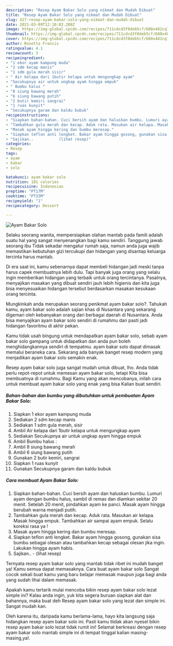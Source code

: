 ```yaml
---
description: "Resep Ayam Bakar Solo yang nikmat dan Mudah Dibuat"
title: "Resep Ayam Bakar Solo yang nikmat dan Mudah Dibuat"
slug: 427-resep-ayam-bakar-solo-yang-nikmat-dan-mudah-dibuat
date: 2021-03-09T12:10:03.288Z
image: https://img-global.cpcdn.com/recipes/711cdcd3f0deb5cf/680x482cq70/ayam-bakar-solo-foto-resep-utama.jpg
thumbnail: https://img-global.cpcdn.com/recipes/711cdcd3f0deb5cf/680x482cq70/ayam-bakar-solo-foto-resep-utama.jpg
cover: https://img-global.cpcdn.com/recipes/711cdcd3f0deb5cf/680x482cq70/ayam-bakar-solo-foto-resep-utama.jpg
author: Rosetta Francis
ratingvalue: 4.1
reviewcount: 3
recipeingredient:
- "1 ekor ayam kampung muda"
- "2 sdm kecap manis"
- "1 sdm gula merah sisir"
- " Air kelapa dari 1butir kelapa untuk mengungkap ayam"
- "Secukupnya air untuk ungkap ayam hingga empuk"
- " Bumbu halus "
- "8 siung bawang merah"
- "6 siung bawang putih"
- "2 butir kemiri sangrai"
- "1 ruas kunyit"
- "Secukupnya garam dan kaldu bubuk"
recipeinstructions:
- "Siapkan bahan-bahan. Cuci bersih ayam dan haluskan bumbu. Lumuri ayam dengan bumbu halus, sambil di remas dan diamkan sekitar 20 menit. Setelah 20 menit, pindahkan ayam ke panci. Masak ayam hingga berubah warna menjadi putih."
- "Tambahkan gula merah dan kecap. Aduk rata. Masukan air kelapa. Masak hingga empuk. Tambahkan air sampai ayam empuk. Selalu koreksi rasa ya !"
- "Masak ayam hingga kering dan bumbu meresap."
- "Siapkan teflon anti lengket. Bakar ayam hingga gosong, gunakan sisa bumbu sebagai olesan atau tambahkan kecap sebagai olesan jika ingin. Lakukan hingga ayam habis."
- "Sajikan..           (lihat resep)"
categories:
- Resep
tags:
- ayam
- bakar
- solo

katakunci: ayam bakar solo 
nutrition: 181 calories
recipecuisine: Indonesian
preptime: "PT17M"
cooktime: "PT33M"
recipeyield: "1"
recipecategory: Dessert

---
```



![Ayam Bakar Solo](https://img-global.cpcdn.com/recipes/711cdcd3f0deb5cf/680x482cq70/ayam-bakar-solo-foto-resep-utama.jpg)

Selaku seorang wanita, mempersiapkan olahan mantab pada famili adalah suatu hal yang sangat menyenangkan bagi kamu sendiri. Tanggung jawab seorang ibu Tidak sekadar mengatur rumah saja, namun anda juga wajib memastikan kebutuhan gizi tercukupi dan hidangan yang disantap keluarga tercinta harus mantab.

Di era  saat ini, kamu sebenarnya dapat membeli hidangan jadi meski tanpa harus capek membuatnya lebih dulu. Tapi banyak juga orang yang selalu ingin memberikan hidangan yang terbaik untuk orang tercintanya. Pasalnya, menyajikan masakan yang dibuat sendiri jauh lebih higienis dan kita juga bisa menyesuaikan hidangan tersebut berdasarkan masakan kesukaan orang tercinta. 



Mungkinkah anda merupakan seorang penikmat ayam bakar solo?. Tahukah kamu, ayam bakar solo adalah sajian khas di Nusantara yang sekarang digemari oleh kebanyakan orang dari berbagai daerah di Nusantara. Anda bisa menyajikan ayam bakar solo sendiri di rumahmu dan pasti jadi hidangan favoritmu di akhir pekan.

Kamu tidak usah bingung untuk mendapatkan ayam bakar solo, sebab ayam bakar solo gampang untuk didapatkan dan anda pun boleh menghidangkannya sendiri di tempatmu. ayam bakar solo dapat dimasak memalui beraneka cara. Sekarang ada banyak banget resep modern yang menjadikan ayam bakar solo semakin enak.

Resep ayam bakar solo juga sangat mudah untuk dibuat, lho. Anda tidak perlu repot-repot untuk memesan ayam bakar solo, tetapi Kita bisa membuatnya di rumahmu. Bagi Kamu yang akan mencobanya, inilah cara untuk membuat ayam bakar solo yang enak yang bisa Kalian buat sendiri.

<!--inarticleads1-->

##### Bahan-bahan dan bumbu yang dibutuhkan untuk pembuatan Ayam Bakar Solo:

1. Siapkan 1 ekor ayam kampung muda
1. Sediakan 2 sdm kecap manis
1. Sediakan 1 sdm gula merah, sisir
1. Ambil  Air kelapa dari 1butir kelapa untuk mengungkap ayam
1. Sediakan Secukupnya air untuk ungkap ayam hingga empuk
1. Ambil  Bumbu halus :
1. Ambil 8 siung bawang merah
1. Ambil 6 siung bawang putih
1. Gunakan 2 butir kemiri, sangrai
1. Siapkan 1 ruas kunyit
1. Gunakan Secukupnya garam dan kaldu bubuk




<!--inarticleads2-->

##### Cara membuat Ayam Bakar Solo:

1. Siapkan bahan-bahan. Cuci bersih ayam dan haluskan bumbu. Lumuri ayam dengan bumbu halus, sambil di remas dan diamkan sekitar 20 menit. Setelah 20 menit, pindahkan ayam ke panci. Masak ayam hingga berubah warna menjadi putih.
1. Tambahkan gula merah dan kecap. Aduk rata. Masukan air kelapa. Masak hingga empuk. Tambahkan air sampai ayam empuk. Selalu koreksi rasa ya !
1. Masak ayam hingga kering dan bumbu meresap.
1. Siapkan teflon anti lengket. Bakar ayam hingga gosong, gunakan sisa bumbu sebagai olesan atau tambahkan kecap sebagai olesan jika ingin. Lakukan hingga ayam habis.
1. Sajikan.. -           (lihat resep)




Ternyata resep ayam bakar solo yang mantab tidak ribet ini mudah banget ya! Kamu semua dapat memasaknya. Cara buat ayam bakar solo Sangat cocok sekali buat kamu yang baru belajar memasak maupun juga bagi anda yang sudah lihai dalam memasak.

Apakah kamu tertarik mulai mencoba bikin resep ayam bakar solo lezat simple ini? Kalau anda ingin, yuk kita segera buruan siapkan alat dan bahannya, maka buat deh Resep ayam bakar solo yang lezat dan simple ini. Sangat mudah kan. 

Oleh karena itu, daripada kamu berlama-lama, hayo kita langsung saja hidangkan resep ayam bakar solo ini. Pasti kamu tiidak akan nyesel bikin resep ayam bakar solo lezat tidak rumit ini! Selamat berkreasi dengan resep ayam bakar solo mantab simple ini di tempat tinggal kalian masing-masing,ya!.

